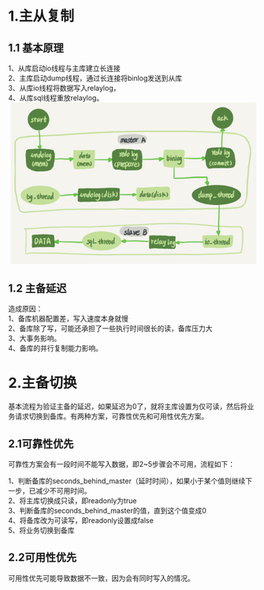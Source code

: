 # 1.主从复制
## 1.1 基本原理
1、从库启动io线程与主库建立长连接<br>
2、主库启动dump线程，通过长连接将binlog发送到从库<br>
3、从库io线程将数据写入relaylog，<br>
4、从库sql线程重放relaylog。<br>
![图 0](images/2025-04-07-9ae2d5db3bbdc90200d8bf558a16a99d19a68fbeefb865f17be4f1b0edccb99b.png)  

## 1.2 主备延迟
造成原因：<br>
1、备库机器配置差，写入速度本身就慢<br>
2、备库除了写，可能还承担了一些执行时间很长的读，备库压力大<br>
3、大事务影响。<br>
4、备库的并行复制能力影响。

# 2.主备切换
基本流程为验证主备的延迟，如果延迟为0了，就将主库设置为仅可读，然后将业务请求切换到备库。有两种方案，可靠性优先和可用性优先方案。
## 2.1可靠性优先
可靠性方案会有一段时间不能写入数据，即2~5步骤会不可用，流程如下：<br>

1、判断备库的seconds_behind_master（延时时间），如果小于某个值则继续下一步，已减少不可用时间。<br>
2、将主库切换成只读，即readonly为true<br>
3、判断备库的seconds_behind_master的值，直到这个值变成0<br>
4、将备库改为可读写，即readonly设置成false<br>
5、将业务切换到备库<br>

## 2.2可用性优先
可用性优先可能导致数据不一致，因为会有同时写入的情况。
